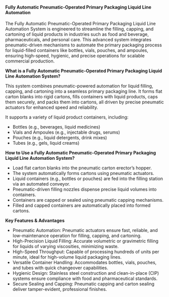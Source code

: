 #### **Fully Automatic Pneumatic-Operated Primary Packaging Liquid Line Automation**

The Fully Automatic Pneumatic-Operated Primary Packaging Liquid Line Automation System is engineered to streamline the filling, capping, and cartoning of liquid products in industries such as food and beverage, pharmaceuticals, and personal care. This advanced system integrates pneumatic-driven mechanisms to automate the primary packaging process for liquid-filled containers like bottles, vials, pouches, and ampoules, ensuring high-speed, hygienic, and precise operations for scalable commercial production.

**What is a Fully Automatic Pneumatic-Operated Primary Packaging Liquid Line Automation System?**

This system combines pneumatic-powered automation for liquid filling, capping, and cartoning into a seamless primary packaging line. It forms flat carton blanks into rigid cartons, fills containers with liquid products, caps them securely, and packs them into cartons, all driven by precise pneumatic actuators for enhanced speed and reliability.

It supports a variety of liquid product containers, including:

- Bottles (e.g., beverages, liquid medicines)
- Vials and Ampoules (e.g., injectable drugs, serums)
- Pouches (e.g., liquid detergents, drink mixes)
- Tubes (e.g., gels, liquid creams)

**How to Use a Fully Automatic Pneumatic-Operated Primary Packaging Liquid Line Automation System?**

- Load flat carton blanks into the pneumatic carton erector’s hopper.
- The system automatically forms cartons using pneumatic actuators.
- Liquid containers (e.g., bottles or pouches) are fed into the filling station via an automated conveyor.
- Pneumatic-driven filling nozzles dispense precise liquid volumes into containers.
- Containers are capped or sealed using pneumatic capping mechanisms.
- Filled and capped containers are automatically placed into formed cartons.

**Key Features & Advantages**

- Pneumatic Automation: Pneumatic actuators ensure fast, reliable, and low-maintenance operation for filling, capping, and cartoning.
- High-Precision Liquid Filling: Accurate volumetric or gravimetric filling for liquids of varying viscosities, minimizing waste.
- High-Speed Throughput: Capable of processing hundreds of units per minute, ideal for high-volume liquid packaging lines.
- Versatile Container Handling: Accommodates bottles, vials, pouches, and tubes with quick changeover capabilities.
- Hygienic Design: Stainless steel construction and clean-in-place (CIP) systems ensure compliance with food and pharmaceutical standards.
- Secure Sealing and Capping: Pneumatic capping and carton sealing deliver tamper-evident, professional finishes.
